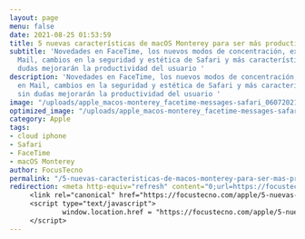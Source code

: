 ```yaml
---
layout: page
menu: false
date: 2021-08-25 01:53:59
title: 5 nuevas características de macOS Monterey para ser más productivo
subtitle: 'Novedades en FaceTime, los nuevos modos de concentración, extensiones en
  Mail, cambios en la seguridad y estética de Safari y más características que sin
  dudas mejorarán la productividad del usuario '
description: 'Novedades en FaceTime, los nuevos modos de concentración, extensiones
  en Mail, cambios en la seguridad y estética de Safari y más características que
  sin dudas mejorarán la productividad del usuario '
image: "/uploads/apple_macos-monterey_facetime-messages-safari_06072021_big.jpg"
optimized_image: "/uploads/apple_macos-monterey_facetime-messages-safari_06072021_big.jpg"
category: Apple
tags:
- cloud iphone
- Safari
- FaceTime
- macOS Monterey
author: FocusTecno
permalink: "/5-nuevas-caracteristicas-de-macos-monterey-para-ser-mas-productivo/"
redirection: <meta http-equiv="refresh" content="0;url=https://focustecno.com/apple/5-nuevas-caracteristicas-de-macos-monterey-para-ser-mas-productivo/"/>
     <link rel="canonical" href="https://focustecno.com/apple/5-nuevas-caracteristicas-de-macos-monterey-para-ser-mas-productivo/"/>
     <script type="text/javascript">
             window.location.href = "https://focustecno.com/apple/5-nuevas-caracteristicas-de-macos-monterey-para-ser-mas-productivo/"
     </script>
---
```

